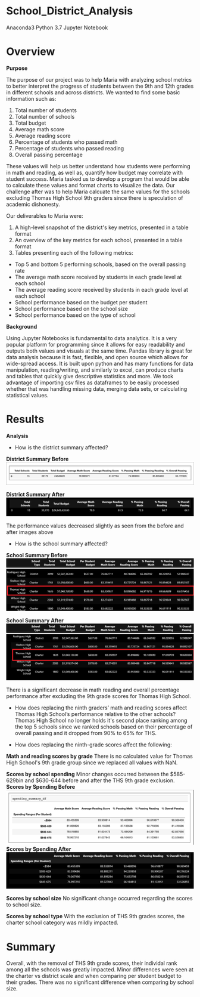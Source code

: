 # School_District_Analysis
Anaconda3 Python 3.7 Jupyter Notebook

# Overview

**Purpose**

The purpose of our project was to help Maria with analyzing school metrics to better interpret the progress of students between the 9th and 12th grades in different schools and across districts. We wanted to find some basic information such as: 
1) Total number of students
2) Total number of schools
3) Total budget
4) Average math score
5) Average reading score
6) Percentage of students who passed math
7) Percentage of students who passed reading
8) Overall passing percentage

These values will help us better understand how students were performing in math and reading, as well as, quantify how budget may correlate with student success. Maria tasked us to develop a program that would be able to calculate these values and format charts to visualize the data. Our challenge after was to help Maria calcuate the same values for the schools excluding Thomas High School 9th graders since there is speculation of academic dishonesty. 

Our deliverables to Maria were:
1. A high-level snapshot of the district's key metrics, presented in a table format
2. An overview of the key metrics for each school, presented in a table format
3. Tables presenting each of the following metrics:
  - Top 5 and bottom 5 performing schools, based on the overall passing rate
  - The average math score received by students in each grade level at each school
  - The average reading score received by students in each grade level at each school
  - School performance based on the budget per student
  - School performance based on the school size 
  - School performance based on the type of school

**Background**

Using Jupyter Notebooks is fundamental to data analytics. It is a very popular platform for programming since it allows for easy readability and outputs both values and visuals at the same time. Pandas library is great for data analysis because it is fast, flexible, and open source which allows for wide-spread access. It is built upon python and has many functions for data manipulation, reading/writing, and similarly to excel, can produce charts and tables that quickly give descriptive statistics and more. We took advantage of importing csv files as dataframes to be easily processed whether that was handling missing data, merging data sets, or calculating statistical values.

# Results

**Analysis**
- How is the district summary affected?

**District Summary Before**
![district_summary_before](Resources/district_summary_before.png)

**District Summary After**
![district_summary_after](Resources/district_summary_after.png)

The performance values decreased slightly as seen from the before and after images above

- How is the school summary affected?

**School Summary Before** 
![school_summary_headers](Resources/school_summary_headers.png)
![school_summary_before](Resources/school_summary_before.png)

**School Summary After**
![school_summary_headers](Resources/school_summary_headers.png)
![school_summary_after](Resources/school_summary_after.png)

There is a significant decrease in math reading and overall percentage performance after excluding the 9th grade scores for Thomas High School.

- How does replacing the ninth graders’ math and reading scores affect Thomas High School’s performance relative to the other schools?
Thomas High School no longer holds it's second place ranking among the top 5 schools since we ranked schools based on their percentage of overall passing and it dropped from 90% to 65% for THS.

- How does replacing the ninth-grade scores affect the following:

**Math and reading scores by grade**
There is no calculated value for Thomas High School's 9th grade group since we replaced all values with NaN.

**Scores by school spending**
Minor changes occurred between the $585-629bin and $630-644 before and after the THS 9th grade exclusion.  
**Scores by Spending Before**
![spending_before](Resources/spending_before.png)
**Scores by Spending After**
![spending_after](Resources/spending_after.png)

**Scores by school size**
No significant change occurred regarding the scores to school size.

**Scores by school type**
With the exclusion of THS 9th grades scores, the charter school category was mildly impacted.

# Summary

Overall, with the removal of THS 9th grade scores, their individal rank among all the schools was greatly impacted. Minor differences were seen at the charter vs district scale and when comparing per student budget to their grades. There was no significant difference when comparing by school size.
